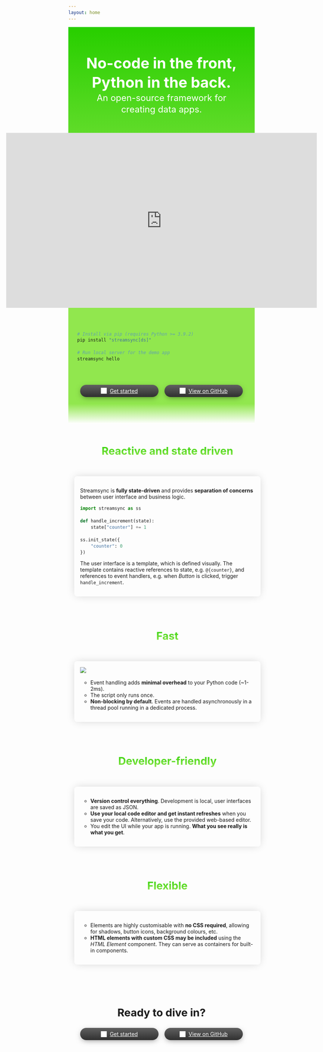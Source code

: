 ```yaml
---
layout: home
---
```


<div class="homeMain">
  <div class="topContainer_L1">
    <div class="topContainer_L2">
      <div class="taglines">
      <div class="primaryTagline">No-code in the front, Python in the back.</div>
      <div class="secondaryTagline">An open-source framework for creating data apps.</div>
      </div>
      <iframe width="840" height="472.5" src="https://www.youtube.com/embed/XBAPBy_zf8s" title="YouTube video player" frameborder="0" allow="accelerometer; autoplay; clipboard-write; encrypted-media; gyroscope; picture-in-picture; web-share" allowfullscreen></iframe>
      <!-- <video src="./images/home.streamsync1min.mp4" controls autoplay loop></video> -->
      <div class="quickstart vp-doc">

```sh
# Install via pip (requires Python >= 3.9.2)
pip install "streamsync[ds]"

# Run local server for the demo app
streamsync hello
```

</div>
      <div class="topActions">
        <div class="actions">
          <a class="buttonLink" href="getting-started.html">
              <img src="./images/home.icon-arrow.svg" />
              Get started
          </a>
          <a class="buttonLink"  href="https://github.com/streamsync-cloud/streamsync" target="_blank" noreferrer noopener>
              <img src="./images/home.icon-github.svg" />
              View on GitHub
          </a>
        </div>
      </div>
    </div>
  </div>
  <div class="highlights">

<div class="box">
<div class="heading">
<h1>Reactive and state driven</h1>
</div>
<div class="inner vp-doc">

Streamsync is **fully state-driven** and provides **separation of concerns** between user interface and business logic. 

```py
import streamsync as ss

def handle_increment(state):
    state["counter"] += 1

ss.init_state({
    "counter": 0
})
```

The user interface is a template, which is defined visually. The template contains reactive references to state, e.g. `@{counter}`, and references to event handlers, e.g. when _Button_ is clicked, trigger `handle_increment`.

</div>
</div>


<div class="box">
<div class="heading">
<h1>Fast</h1>
</div>
<div class="inner vp-doc">

<img src="./images/home.fast.gif" />

- Event handling adds **minimal overhead** to your Python code (~1-2ms).
- The script only runs once.
- **Non-blocking by default**. Events are handled asynchronously in a thread pool running in a dedicated process.

</div>
</div>


<div class="box">
<div class="heading">
<h1>Developer-friendly</h1>
</div>
<div class="inner vp-doc">

- **Version control everything**. Development is local, user interfaces are saved as JSON.
- **Use your local code editor and get instant refreshes** when you save your code. Alternatively, use the provided web-based editor.
- You edit the UI while your app is running. **What you see really is what you get**.

</div>
</div>


<div class="box">
<div class="heading">
<h1>Flexible</h1>
</div>
<div class="inner vp-doc">

- Elements are highly customisable with **no CSS required**, allowing for shadows, button icons, background colours, etc.
- **HTML elements with custom CSS may be included** using the _HTML Element_ component. They can serve as containers for built-in components.

</div>
</div>
  </div>

  <div class="bottomActions">
    <h1>Ready to dive in?</h1>
    <div class="actions">
      <a class="buttonLink" href="getting-started.html">
          <img src="./images/home.icon-arrow.svg" />
          Get started
      </a>
      <a class="buttonLink"  href="https://github.com/streamsync-cloud/streamsync" target="_blank" noreferrer noopener>
          <img src="./images/home.icon-github.svg" />
          View on GitHub
      </a>
    </div>
  </div>

</div>

<style>

.homeMain h1 {
  font-size: 1.8rem;
}

.homeMain .topContainer_L1 {
  background: rgb(41,207,0);
  background: linear-gradient(180deg, rgba(41,207,0,1) 1%, rgba(145,231,78,1) 50%, rgba(145,231,78,1) 95%, #ffffff 100%);
}

.homeMain .topContainer_L2 {
  background: url(images/home.wave.svg) no-repeat bottom left;
  background-size: contain;
  width: 100%;
  display: flex;
  flex-direction: column;
  align-items: center;
  justify-content: center;
}

html.dark .homeMain .topContainer_L2 {
  background: url(images/home.darkwave.svg) no-repeat bottom left;
  background-size: contain;
}

.homeMain .taglines {
  text-align: center;
  line-height: 1.3;
  color: white;
  margin: 72px 48px 48px 48px;
}

.homeMain .primaryTagline {
  font-weight: bold;
  font-size: 2.5rem;
}

.homeMain .secondaryTagline {
  font-size: 1.5rem;
}

.homeMain video {
  width: min(800px, 90vw);
  box-shadow: 0 4px 16px -4px rgba(0, 0, 0, 0.5);
  border-radius: 8px;
}

.homeMain .actions {
  color: white;
  display: flex;
  gap: 16px;
  margin-left: 16px;
  margin-right: 16px;
  align-items: center;
  justify-content: center;
}

.homeMain .quickstart {
  width: min(720px, 100vw);
  padding: 24px;
  border-radius: 8px;
  margin-left: auto;
  margin-right: auto;
  margin-top: 24px;
  overflow: hidden;
}

.homeMain .topActions {
  margin-top: 24px;
  margin-bottom: 72px;
  width: 100%;
}

.homeMain a.buttonLink {
  background: linear-gradient(180deg, #606060 1%, #303030 100%);
  color: white;
  border-radius: 32px;
  padding: 8px 16px 8px 16px;
  box-shadow: 0 4px 16px -4px rgba(0, 0, 0, 0.5);
  display: flex;
  gap: 8px;
  align-items: center;
  justify-content: center;
  flex: 0 1 180px;
  cursor: pointer;
  font-size: 0.9rem;
}

.homeMain a.buttonLink img {
  max-width: 16px;
}

.homeMain .highlights {
  padding: 16px;
  margin-left: auto;
  margin-right: auto;
  max-width: min(var(--vp-layout-max-width), 100ch);
  width: 100%;
}

.homeMain .highlights .box:not(:first-of-type) {
  margin-top: 48px;
}

.homeMain .highlights .box .heading {
  color: #29cf00;
  margin-bottom: 32px;
  display: flex;
  align-items: center;
  justify-content: center;
  gap: 16px;
}

.homeMain .highlights .box .heading img {
  max-height: 24px;
  max-width: 24px;
}

.homeMain .highlights .box h1 {
  background-image: linear-gradient(#29cf00, #91E74E);
  -webkit-background-clip: text;
  -webkit-text-fill-color: transparent;
  -webkit-text-fill-color: transparent; 
  -moz-text-fill-color: transparent;
  min-height: 32px;
  display: flex;
  align-items: center;
}

.homeMain .highlights .box .inner {
  background-color: var(--vp-c-bg);
  color: var(--vp-c-text-1);
  padding: 16px;  
  border-radius: 8px;
  max-width: 100%;
  overflow: hidden;
  box-shadow: 0 0 24px -4px rgba(0, 0, 0, 0.2);
}

.dark .homeMain .highlights .box .inner {
  background-color: black;
}

.homeMain .highlights .box .inner img {
  margin-left: auto;
  margin-right: auto;
  max-width: min(400px, 100%);
}

.homeMain ul {
  list-style-type: circle;
  margin-left: 4px;
}

.homeMain .bottomActions {
  margin-top: 96px;
  width: 100%;
  text-align: center;
}

.homeMain .bottomActions h1 {
  margin-bottom: 24px;
}

</style>

